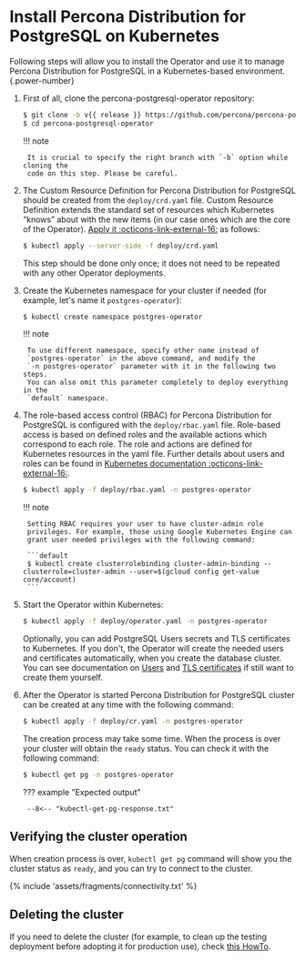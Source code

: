 # Install Percona Distribution for PostgreSQL on Kubernetes

Following steps will allow you to install the Operator and use it to manage
Percona Distribution for PostgreSQL in a Kubernetes-based environment.
{.power-number}

1. First of all, clone the percona-postgresql-operator repository:

    ``` {.bash data-prompt="$" }
    $ git clone -b v{{ release }} https://github.com/percona/percona-postgresql-operator
    $ cd percona-postgresql-operator
    ```

    !!! note

        It is crucial to specify the right branch with `-b` option while cloning the
        code on this step. Please be careful.

2. The Custom Resource Definition for Percona Distribution for PostgreSQL should
    be created from the `deploy/crd.yaml` file. Custom Resource Definition
    extends the standard set of resources which Kubernetes “knows” about with
    the new items (in our case ones which are the core of the Operator).
    [Apply it :octicons-link-external-16:](https://kubernetes.io/docs/reference/using-api/server-side-apply/)
    as follows:

    ``` {.bash data-prompt="$" }
    $ kubectl apply --server-side -f deploy/crd.yaml
    ```

    This step should be done only once; it does not need to be repeated with any
    other Operator deployments.

3. Create the Kubernetes namespace for your cluster if needed (for example,
    let's name it `postgres-operator`):

    ``` {.bash data-prompt="$" }
    $ kubectl create namespace postgres-operator
    ```

    !!! note

        To use different namespace, specify other name instead of
        `postgres-operator` in the above command, and modify the 
        `-n postgres-operator` parameter with it in the following two steps.
        You can also omit this parameter completely to deploy everything in the
        `default` namespace.

4. The role-based access control (RBAC) for Percona Distribution for PostgreSQL
    is configured with the `deploy/rbac.yaml` file. Role-based access is based
    on defined roles and the available actions which correspond to each role.
    The role and actions are defined for Kubernetes resources in the yaml file.
    Further details about users and roles can be found in [Kubernetes documentation :octicons-link-external-16:](https://kubernetes.io/docs/reference/access-authn-authz/rbac/#default-roles-and-role-bindings).

    ``` {.bash data-prompt="$" }
    $ kubectl apply -f deploy/rbac.yaml -n postgres-operator
    ```

    !!! note

        Setting RBAC requires your user to have cluster-admin role
        privileges. For example, those using Google Kubernetes Engine can
        grant user needed privileges with the following command:

        ```default
        $ kubectl create clusterrolebinding cluster-admin-binding --clusterrole=cluster-admin --user=$(gcloud config get-value core/account)
        ```

5. Start the Operator within Kubernetes:

    ``` {.bash data-prompt="$" }
    $ kubectl apply -f deploy/operator.yaml -n postgres-operator
    ```

    Optionally, you can add PostgreSQL Users secrets and TLS certificates to
    Kubernetes. If you don't, the Operator will create the needed users and
    certificates automatically, when you create the database cluster. You can
    see documentation on [Users](users.md) and [TLS certificates](TLS.md) if
    still want to create them yourself.

6. After the Operator is started Percona Distribution for PostgreSQL cluster can
    be created at any time with the following command:

    ``` {.bash data-prompt="$" }
    $ kubectl apply -f deploy/cr.yaml -n postgres-operator
    ```

    The creation process may take some time. When the process is over your
    cluster will obtain the `ready` status. You can check it with the following
    command:

    ``` {.bash data-prompt="$" }
    $ kubectl get pg -n postgres-operator
    ```

    ??? example "Expected output"

        --8<-- "kubectl-get-pg-response.txt"

## Verifying the cluster operation

When creation process is over, `kubectl get pg` command will show you the
cluster status as `ready`, and you can try to connect to the cluster.

{% include 'assets/fragments/connectivity.txt' %}

## Deleting the cluster

If you need to delete the cluster (for example, to clean up the testing
deployment before adopting it for production use), check [this HowTo](delete.md).
